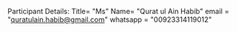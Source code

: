 Participant Details:
Title= "Ms"
Name= "Qurat ul Ain Habib"
email = "quratulain.habib@gmail.com"
whatsapp = "00923314119012"